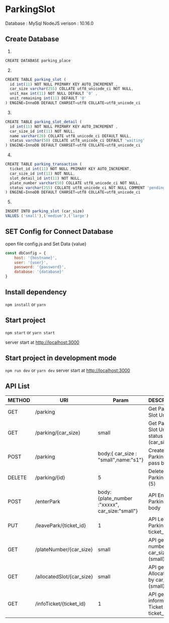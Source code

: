 # ParkingSlot #
Database : MySql
NodeJS verison : 10.16.0

## Create Database ##

1. 
```js
CREATE DATABASE parking_place
```

2. 
```js
CREATE TABLE parking_slot (
  id int(11) NOT NULL PRIMARY KEY AUTO_INCREMENT ,
  car_size varchar(255) COLLATE utf8_unicode_ci NOT NULL,
  unit_max int(11) NOT NULL DEFAULT '0' ,
  unit_remaining int(11) DEFAULT '0'
) ENGINE=InnoDB DEFAULT CHARSET=utf8 COLLATE=utf8_unicode_ci
```
3. 
```js
CREATE TABLE parking_slot_detail (
  id int(11) NOT NULL PRIMARY KEY AUTO_INCREMENT ,
  car_size_id int(11) NOT NULL,
  name varchar(20) COLLATE utf8_unicode_ci DEFAULT NULL,
  status varchar(50) COLLATE utf8_unicode_ci DEFAULT 'waiting'
) ENGINE=InnoDB DEFAULT CHARSET=utf8 COLLATE=utf8_unicode_ci
```
4.
```js
CREATE TABLE parking_transaction (
  ticket_id int(11) NOT NULL PRIMARY KEY AUTO_INCREMENT,
  car_size_id int(11) NOT NULL,
  slot_detail_id int(11) NOT NULL,
  plate_number varchar(50) COLLATE utf8_unicode_ci NOT NULL,
  status varchar(255) COLLATE utf8_unicode_ci NOT NULL COMMENT 'pending:จอด,complete:ออก'
) ENGINE=InnoDB DEFAULT CHARSET=utf8 COLLATE=utf8_unicode_ci
```
5.
```js
INSERT INTO parking_slot (car_size) 
VALUES ('small'),('medium'),('large')
```

## SET Config for Connect Database ##
open file config.js and Set Data {value}

```js
const dbConfig = {
    host: '{hostname}',
    user: '{user}',
    password: '{password}',
    database: '{database}'
}
```

## Install dependency ##

`npm install` or `yarn`

## Start project ##

`npm start` or `yarn start`

server start at [http://localhost:3000](http://localhost:3000)

## Start project in development mode ##

`npm run dev` or `yarn dev`
server start at [http://localhost:3000](http://localhost:3000)


## API List ##
|METHOD|URI|Param|DESCRIPTION|
|---|---|---|---|
|GET|/parking||Get Parking Slot Unit|
|GET|/parking/{car_size}|small|Get Parking Slot Unit status by (car_size)|
|POST|/parking|body:{ car_size : "small",name:"s1"}|Create Slot Parking unit pass body |
|DELETE|/parking/{id}|5|Delete Slot Parking by id (5)|
|POST|/enterPark|body: {plate_number :"xxxxx", car_size:"small"}|API Enter Parking pass body |
|PUT|/leavePark/{ticket_id}|1|API Leave Out Parking by ticket_id (1) |
|GET|/plateNumber/{car_size}|small|API get plate number by car_size (small)|
|GET|/allocatedSlot/{car_size}|small|API get Allocated Slot by car_size (small)|
|GET|/infoTicket/{ticket_id}|1|API get information Ticket by ticket_id (2)|

